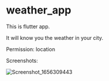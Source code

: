 # weather_app

This is flutter app.

It will know you the weather in your city.

Permission:
	location
	
Screenshots:


![Screenshot_1656309443](https://user-images.githubusercontent.com/68473706/175879333-55a8c9c6-4b40-412b-a3b5-59c52afc5952.png)
